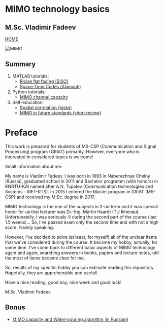# MIMO technology basics
## M.Sc. Vladimir Fadeev
[HOME](https://github.com/kirlf/CSP/blob/master/README.md)

![MIMO](https://www.welotec.com/files/CMS%20Landingpages/lte-mimo-antennen.jpg)

## Summary

1. MATLAB tutorials:
    * [Rician flat fading (SISO)](https://nbviewer.jupyter.org/gist/kirlf/4328eb389b3ddc9a0c350eaed468f870)
    * [Space-Time Codes (Alamouti)](https://nbviewer.jupyter.org/github/kirlf/CSP/blob/master/MIMO/Alamouti.ipynb)
2. Python tutorials:
    * [MIMO channel capacity](https://nbviewer.jupyter.org/github/kirlf/CSP/blob/master/MIMO/MIMO%20Capacity.ipynb)
3. Self-education:
    * [Spatial correlation (tasks)](https://nbviewer.jupyter.org/github/kirlf/CSP/blob/master/MIMO/Spatial_Correlation.ipynb)
    * [MIMO in future standards (short review)](https://github.com/kirlf/CSP/blob/master/MIMO/Outlloks.md)

# Preface

This work is prepared for students of MS-CSP (Communication and Signal Processing) program (GRIAT) primarily. However, everyone who is interested in considered topics is welcome!

Small information about me:

My name is Vladimir Fadeev, I was born in 1993 in Naberezhnye Chelny (Russia), graduated school in 2011 and Bachelor programm (with honors) in KNRTU-KAI named after A.N. Tupolev (Communication technologies and Systems - IRET-RTS). In 2015 I entered the Master program in GRIAT (MS-CSP) and received my M.Sc. degree in 2017.

MIMO technology is the one of the subjects in 2-nd term and it was special honor for us that lecturer was Dr.-Ing. Martin Haardt (TU Ilmenau). Unfortunatelly, I was seriously ill during the second part of the course (last 1.5 weeks)... So, I've passed exam only the second time and with not a high score, frankly speaking.

However, I've decided to solve (at least, for myself) all of the unclear items that we've considered during the course. It became my hobby, actually, for some time. I've come back to different basic aspects of MIMO technology again and again, searching answers in books, papers and lecture notes, utill the most of items became clear for me.

So, results of my specific hobby you can estimate reading this repository. Hopefully, they are apprehensible and usefull.

Have a nice reading, good day, nice week and good luck!

M.Sc. Vladimir Fadeev

## Bonus
- [MIMO capacity and Water-pouring algorithm (in Russian)](https://habr.com/ru/post/448570/)
